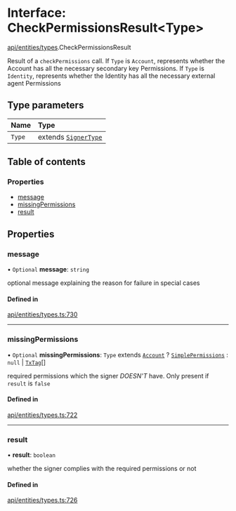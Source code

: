 # Interface: CheckPermissionsResult\<Type\>

[api/entities/types](../wiki/api.entities.types).CheckPermissionsResult

Result of a `checkPermissions` call. If `Type` is `Account`, represents whether the Account
  has all the necessary secondary key Permissions. If `Type` is `Identity`, represents whether the
  Identity has all the necessary external agent Permissions

## Type parameters

| Name | Type |
| :------ | :------ |
| `Type` | extends [`SignerType`](../wiki/api.entities.types.SignerType) |

## Table of contents

### Properties

- [message](../wiki/api.entities.types.CheckPermissionsResult#message)
- [missingPermissions](../wiki/api.entities.types.CheckPermissionsResult#missingpermissions)
- [result](../wiki/api.entities.types.CheckPermissionsResult#result)

## Properties

### message

• `Optional` **message**: `string`

optional message explaining the reason for failure in special cases

#### Defined in

[api/entities/types.ts:730](https://github.com/PolymeshAssociation/polymesh-sdk/blob/f8a937f04/src/api/entities/types.ts#L730)

___

### missingPermissions

• `Optional` **missingPermissions**: `Type` extends [`Account`](../wiki/api.entities.types.SignerType#account) ? [`SimplePermissions`](../wiki/api.entities.types.SimplePermissions) : ``null`` \| [`TxTag`](../wiki/generated.types#txtag)[]

required permissions which the signer *DOESN'T* have. Only present if `result` is `false`

#### Defined in

[api/entities/types.ts:722](https://github.com/PolymeshAssociation/polymesh-sdk/blob/f8a937f04/src/api/entities/types.ts#L722)

___

### result

• **result**: `boolean`

whether the signer complies with the required permissions or not

#### Defined in

[api/entities/types.ts:726](https://github.com/PolymeshAssociation/polymesh-sdk/blob/f8a937f04/src/api/entities/types.ts#L726)
